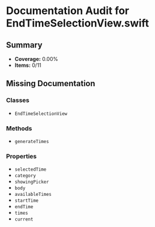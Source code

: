 # Documentation Audit for EndTimeSelectionView.swift

## Summary

- **Coverage:** 0.00%
- **Items:** 0/11

## Missing Documentation

### Classes
- `EndTimeSelectionView`

### Methods
- `generateTimes`

### Properties
- `selectedTime`
- `category`
- `showingPicker`
- `body`
- `availableTimes`
- `startTime`
- `endTime`
- `times`
- `current`
